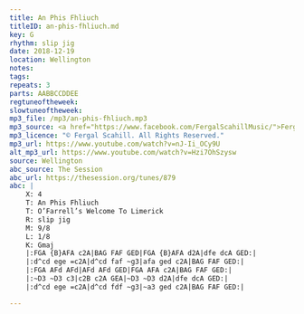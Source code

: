 ```yaml
---
title: An Phis Fhliuch
titleID: an-phis-fhliuch.md
key: G
rhythm: slip jig
date: 2018-12-19
location: Wellington
notes:
tags:
repeats: 3
parts: AABBCCDDEE
regtuneoftheweek:
slowtuneoftheweek:
mp3_file: /mp3/an-phis-fhliuch.mp3
mp3_source: <a href="https://www.facebook.com/FergalScahillMusic/">Fergal Scahill</a>
mp3_licence: "© Fergal Scahill. All Rights Reserved."
mp3_url: https://www.youtube.com/watch?v=nJ-Ii_OCy9U
alt_mp3_url: https://www.youtube.com/watch?v=Hzi7OhSzysw
source: Wellington
abc_source: The Session
abc_url: https://thesession.org/tunes/879
abc: |
    X: 4
    T: An Phis Fhliuch
    T: O’Farrell’s Welcome To Limerick
    R: slip jig
    M: 9/8
    L: 1/8
    K: Gmaj
    |:FGA {B}AFA c2A|BAG FAF GED|FGA {B}AFA d2A|dfe dcA GED:|
    |:d^cd ege =c2A|d^cd faf ~g3|afa ged c2A|BAG FAF GED:|
    |:FGA AFd AFd|AFd AFd GED|FGA AFA c2A|BAG FAF GED:|
    |:~D3 ~D3 c3|c2B c2A GEA|~D3 ~D3 d2A|dfe dcA GED:|
    |:d^cd ege =c2A|d^cd fdf ~g3|~a3 ged c2A|BAG FAF GED:|

---
```

